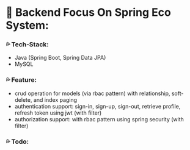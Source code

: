 # 🌟 Backend Focus On Spring Eco System:

### 💦 Tech-Stack:

- Java (Spring Boot, Spring Data JPA)
- MySQL

### 💦 Feature:

- crud operation for models (via rbac pattern) with relationship, soft-delete, and index paging
- authentication support: sign-in, sign-up, sign-out, retrieve profile, refresh token using jwt (with filter)
- authorization support: with rbac pattern using spring security (with filter)

### 💦 Todo:
